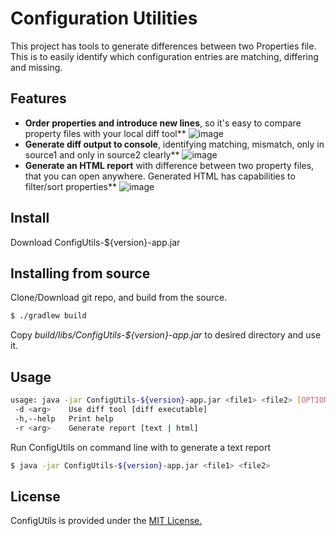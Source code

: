 # Configuration Utilities

This project has tools to generate differences between two Properties file. 
This is to easily identify which configuration entries are matching, differing and missing.

## Features
- **Order properties and introduce new lines**, so it's easy to compare property files with your local diff tool**
![image](https://user-images.githubusercontent.com/4230336/133955547-9a83344e-e57d-43db-98d9-87ce8c7cd652.png)
- **Generate diff output to console**, identifying matching, mismatch, only in source1 and only in source2 clearly**
![image](https://user-images.githubusercontent.com/4230336/133955976-aeb27265-3221-4308-bd5a-865605caecae.png)
- **Generate an HTML report** with difference between two property files, that you can open anywhere. Generated HTML has capabilities to filter/sort properties**
![image](https://user-images.githubusercontent.com/4230336/133956204-4aaa56de-4097-463e-8e0e-5ed184e3339a.png)
 
## Install
Download ConfigUtils-${version}-app.jar

## Installing from source
Clone/Download git repo, and build from the source.
```bash
$ ./gradlew build
```
Copy *build/libs/ConfigUtils-${version}-app.jar* to desired directory and use it.

## Usage
```bash
usage: java -jar ConfigUtils-${version}-app.jar <file1> <file2> [OPTIONS]
 -d <arg>    Use diff tool [diff executable]
 -h,--help   Print help
 -r <arg>    Generate report [text | html]
```
Run ConfigUtils on command line with to generate a text report
```bash
$ java -jar ConfigUtils-${version}-app.jar <file1> <file2>
```

## License
ConfigUtils is provided under the [MIT License.](https://github.com/vkkotha/ConfigUtils/blob/master/LICENSE)
